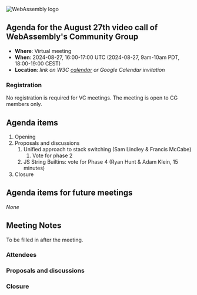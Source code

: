 ![WebAssembly logo](/images/WebAssembly.png)

## Agenda for the August 27th video call of WebAssembly's Community Group

- **Where**: Virtual meeting
- **When**: 2024-08-27, 16:00-17:00 UTC (2024-08-27, 9am-10am PDT, 18:00-19:00 CEST)
- **Location**: *link on W3C [calendar](https://www.w3.org/groups/cg/webassembly/calendar/) or Google Calendar invitation*

### Registration

No registration is required for VC meetings. The meeting is open to CG members only.

## Agenda items

1. Opening
1. Proposals and discussions
   1. Unified approach to stack switching (Sam Lindley & Francis McCabe)
        1. Vote for phase 2
   1. JS String Builtins: vote for Phase 4 (Ryan Hunt & Adam Klein, 15 minutes)
1. Closure

## Agenda items for future meetings

*None*

## Meeting Notes

To be filled in after the meeting.

### Attendees

### Proposals and discussions

### Closure
